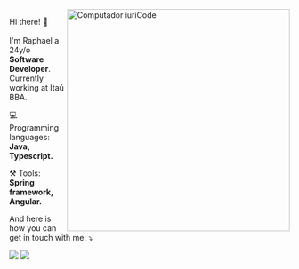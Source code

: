 <img src="https://raw.githubusercontent.com/MicaelliMedeiros/micaellimedeiros/master/image/computer-illustration.png" min-width="400px" max-width="400px" width="400px" align="right" alt="Computador iuriCode">

<p align="left"> 
  Hi there! 👋 <br><br>I'm Raphael a 24y/o <strong>Software Developer</strong>.<br>
  Currently working at Itaú BBA.
</p>

<p align="left">
  💻 Programming languages: <strong>Java, Typescript.</strong>
</p>

<p align="left">
  ⚒ Tools: <strong>Spring framework, Angular.</strong>
</p>

<p align="left">
   And here is how you can get in touch with me: ⤵️
</p>

<p align="left">
  <a href="#" alt="Gmail">
  <img src="https://img.shields.io/badge/-Gmail-FF0000?style=flat-square&labelColor=FF0000&logo=gmail&logoColor=white&link=LINK-DO-SEU-EMAIL" /></a>

  <a href="#" alt="Linkedin">
  <img src="https://img.shields.io/badge/-Linkedin-0e76a8?style=flat-square&logo=Linkedin&logoColor=white&link=https://www.linkedin.com/in/ramagalhaes/" /></a>
</p>  
